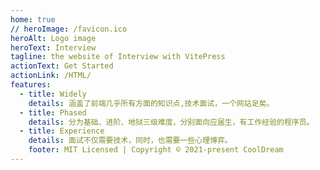 ```yaml
---
home: true
// heroImage: /favicon.ico
heroAlt: Logo image
heroText: Interview
tagline: the website of Interview with VitePress
actionText: Get Started
actionLink: /HTML/
features:
  - title: Widely
    details: 涵盖了前端几乎所有方面的知识点,技术面试，一个网站足矣。
  - title: Phased
    details: 分为基础、进阶、地狱三级难度，分别面向应届生，有工作经验的程序员。
  - title: Experience
    details: 面试不仅需要技术，同时，也需要一些心理博弈。
    footer: MIT Licensed | Copyright © 2021-present CoolDream
---
```

